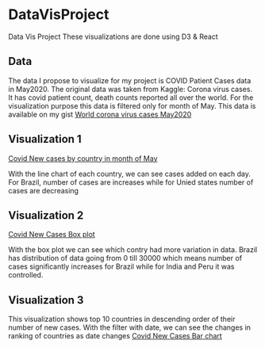 # DataVisProject
Data Vis Project 
These visualizations are done using D3 & React

## Data
The data I propose to visualize for my project is COVID Patient Cases data in May2020. 
The original data was taken from Kaggle: Corona virus cases. It has covid patient count, death counts reported all over the world. For the visualization purpose this data is filtered only for month of May.
This data is available on my gist [World corona virus cases May2020](https://gist.github.com/manasishrotri/4e43a48d4a8c89f011dbf18b7de28190)

## Visualization 1

[Covid New cases by country in month of May](https://vizhub.com/manasishrotri/f250f1d380674efe978df3babea210fb)

With the line chart of each country, we can see cases added on each day. For Brazil, number of cases are increases while for Unied states number of cases are decreasing

## Visualization 2

[Covid New Cases Box plot](https://vizhub.com/manasishrotri/c5a03d252d094bbf899a5611d813d9ab)

With the box plot we can see which contry had more variation in data. Brazil has distribution of data going from 0 till 30000 which means number of cases significantly increases for Brazil while for India and Peru it was controlled.


## Visualization 3

This visualization shows top 10 countries in descending order of their number of new cases. With the filter with date, we can see the changes in ranking of countries as date changes
[Covid New Cases Bar chart](https://vizhub.com/manasishrotri/1c8d8d8bb0f54b0f99346da877dad473)
